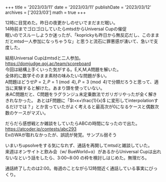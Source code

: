 +++
title = '2023/03/11'
date = '2023/03/11'
publishDate = '2023/03/12'
archives = ['2023/03']
math = true
+++

12時に目覚めた。昨日の夜更かしのせいでまだまだ眠い。  
14時前までゴロゴロしていたらmtsdからUniversal Cupの催促  
眠いのでスルーしようか迷ったが、「koprickyも昨日から無反応だし、このままだとmtsd一人参加になっちゃうな」と思うと流石に罪悪感が湧いて、急いで支度した。

結局Universal Cupはmtsdと二人参加。  
https://domjudge.qoj.ac/team/scoreboard  
今回は結構上手くいった気がする。E,K,M,A問題を解いた。  
全体的に数学そのまま素材の味みたいな問題が多い。  
A問題はどうせ$P=2,P=1\pmod{4},P=3\pmod{4}$で分類だろうと思って、適当に実験すると解けた。あまり頭を使っていない。  
未AC問題だと、C問題をラグランジュ未定乗数法でガリガリやったが全く解ききれなかった。
あとはF問題に「$t=x+\frac{1}{x}$ に変形してinterpolationするだけでは？」とか言っていたがよく考えると最高次が0になるケースと偶数次数のケースがマズい。

だらだら感想戦とか雑談をしていたらABCの時間になったので出た。  
https://atcoder.jp/contests/abc293  
ExのWAが取れなかったが、誤読が発覚。サンプル弱そう

いまいちupsolveをする気になれず、通話を再開してmtsdと雑談していた。  
来週はオンサイトと飲み会（w/ BueWorld+α）があるからUniversal Cupは出れないなという話をしたら、3:00~8:00 の枠を検討しはじめた。無理だろ。

通話終了したのは2:00。毎週のことながら12時間近く通話している事実にびっくり。
